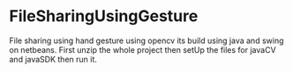# FileSharingUsingGesture
File sharing using hand gesture using opencv its build using java and swing on netbeans.
First unzip the whole project then setUp the files for javaCV and javaSDK then run it.
